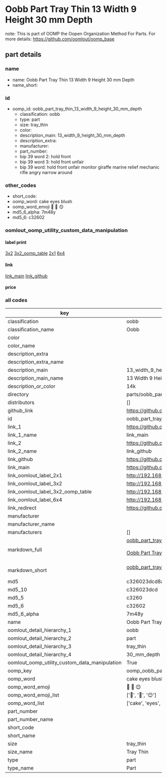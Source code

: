 # Oobb Part Tray Thin 13 Width 9 Height 30 mm Depth  

note: This is part of OOMP the Oopen Organization Method For Parts. For more details: https://github.com/oomlout/oomp_base

##  part details
  







### name
* name: Oobb Part Tray Thin 13 Width 9 Height 30 mm Depth
* name_short: 
### id
* oomp_id: oobb_part_tray_thin_13_width_9_height_30_mm_depth
  * classification: oobb
  * type: part
  * size: tray_thin
  * color: 
  * description_main: 13_width_9_height_30_mm_depth
  * description_extra: 
  * manufacturer: 
  * part_number: 
  * bip 39 word 2: hold front
  * bip 39 word 3: hold front unfair
  * bip 39 word: hold front unfair monitor giraffe marine relief mechanic rifle angry narrow around

### other_codes
* short_code: 
* oomp_word: cake eyes blush
* oomp_word_emoji :cake: :eyes: :blush:
* md5_6_alpha: 7m48y
* md5_6: c32602






### oomlout_oomp_utility_custom_data_manipulation
#### label print
[3x2](http://192.168.1.245:1112/?label=oomp%207m48y)
[3x2_oomp_table](http://192.168.1.108:1112/?label=oomp%207m48y)
[2x1](http://192.168.1.242:1112/?label=oomp%207m48y)
[6x4](http://192.168.1.55:1112/?label=oomp%207m48y)    

#### link

[link_main](https://github.com/oomlout/oomlout_oomp_version_1_messy/tree/main/parts/oobb_part_tray_thin_13_width_9_height_30_mm_depth) [link_github](https://github.com/oomlout/oomlout_oomp_version_1_messy/tree/main/parts/oobb_part_tray_thin_13_width_9_height_30_mm_depth)                             

#### price







### all codes 
| key | value |  
| --- | --- |  
| classification | oobb |  
| classification_name | Oobb |  
| color |  |  
| color_name |  |  
| description_extra |  |  
| description_extra_name |  |  
| description_main | 13_width_9_height_30_mm_depth |  
| description_main_name | 13 Width 9 Height 30 mm Depth |  
| description_or_color | 14k |  
| directory | parts/oobb_part_tray_thin_13_width_9_height_30_mm_depth |  
| distributors | [] |  
| github_link | https://github.com/oomlout/oomlout_oomp_part_src/tree/main/parts/oobb_part_tray_thin_13_width_9_height_30_mm_depth |  
| id | oobb_part_tray_thin_13_width_9_height_30_mm_depth |  
| link_1 | https://github.com/oomlout/oomlout_oomp_version_1_messy/tree/main/parts/oobb_part_tray_thin_13_width_9_height_30_mm_depth |  
| link_1_name | link_main |  
| link_2 | https://github.com/oomlout/oomlout_oomp_version_1_messy/tree/main/parts/oobb_part_tray_thin_13_width_9_height_30_mm_depth |  
| link_2_name | link_github |  
| link_github | https://github.com/oomlout/oomlout_oomp_version_1_messy/tree/main/parts/oobb_part_tray_thin_13_width_9_height_30_mm_depth |  
| link_main | https://github.com/oomlout/oomlout_oomp_version_1_messy/tree/main/parts/oobb_part_tray_thin_13_width_9_height_30_mm_depth |  
| link_oomlout_label_2x1 | http://192.168.1.242:1112/?label=oomp%207m48y |  
| link_oomlout_label_3x2 | http://192.168.1.245:1112/?label=oomp%207m48y |  
| link_oomlout_label_3x2_oomp_table | http://192.168.1.108:1112/?label=oomp%207m48y |  
| link_oomlout_label_6x4 | http://192.168.1.55:1112/?label=oomp%207m48y |  
| link_redirect | https://github.com/oomlout/oomlout_oomp_version_1_messy/tree/main/parts/oobb_part_tray_thin_13_width_9_height_30_mm_depth |  
| manufacturer |  |  
| manufacturer_name |  |  
| manufacturers | [] |  
| markdown_full | [oobb_part_tray_thin_13_width_9_height_30_mm_depth](none)<br>[](none)<br>[Oobb Part Tray Thin 13 Width 9 Height 30 Mm Depth](none)<br><br> |  
| markdown_short | [oobb_part_tray_thin_13_width_9_height_30_mm_depth](none)<br><br> |  
| md5 | c326023dcd8a36aa203118f1da175364 |  
| md5_10 | c326023dcd |  
| md5_5 | c3260 |  
| md5_6 | c32602 |  
| md5_6_alpha | 7m48y |  
| name | Oobb Part Tray Thin 13 Width 9 Height 30 mm Depth |  
| oomlout_detail_hierarchy_1 | oobb |  
| oomlout_detail_hierarchy_2 | part |  
| oomlout_detail_hierarchy_3 | tray_thin |  
| oomlout_detail_hierarchy_4 | 30_mm_depth |  
| oomlout_oomp_utility_custom_data_manipulation | True |  
| oomp_key | oomp_oobb_part_tray_thin_13_width_9_height_30_mm_depth |  
| oomp_word | cake eyes blush |  
| oomp_word_emoji | :cake: :eyes: :blush: |  
| oomp_word_emoji_list | [':cake:', ':eyes:', ':blush:'] |  
| oomp_word_list | ['cake', 'eyes', 'blush'] |  
| part_number |  |  
| part_number_name |  |  
| short_code |  |  
| short_name |  |  
| size | tray_thin |  
| size_name | Tray Thin |  
| type | part |  
| type_name | Part |  
